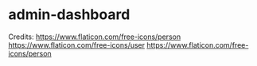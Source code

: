 # admin-dashboard

Credits:
https://www.flaticon.com/free-icons/person
https://www.flaticon.com/free-icons/user
https://www.flaticon.com/free-icons/person
